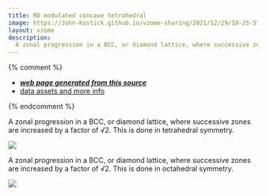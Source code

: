 ```yaml
---
title: RD modulated concave tetrahedral
image: https://John-Kostick.github.io/vzome-sharing/2021/12/29/18-25-57-RD-modulated-concave-tetrahedral/RD-modulated-concave-tetrahedral.png
layout: vzome
description:
  A zonal progression in a BCC, or diamond lattice, where successive zones are increased by a factor of √2. 
---
```


{% comment %}
 - [***web page generated from this source***][post]
 - [data assets and more info][github]

[post]: <https://John-Kostick.github.io/vzome-sharing/2021/12/29/RD-modulated-concave-tetrahedral-18-25-57.html>
[github]: <https://github.com/John-Kostick/vzome-sharing/tree/main/2021/12/29/18-25-57-RD-modulated-concave-tetrahedral/>
{% endcomment %}

  A zonal progression in a BCC, or diamond lattice, where successive zones are increased by a factor of √2. This is done in tetrahedral symmetry.

<vzome-viewer style="width: 100%; height: 65vh;"
       src="https://John-Kostick.github.io/vzome-sharing/2021/12/29/18-25-57-RD-modulated-concave-tetrahedral/RD-modulated-concave-tetrahedral.vZome" >
  <img src="https://John-Kostick.github.io/vzome-sharing/2021/12/29/18-25-57-RD-modulated-concave-tetrahedral/RD-modulated-concave-tetrahedral.png" />
</vzome-viewer>

 A zonal progression in a BCC, or diamond lattice, where successive zones are increased by a factor of √2.  This is done in octahedral symmetry.

<vzome-viewer style="width: 100%; height: 65vh;"
       src="https://John-Kostick.github.io/vzome-sharing/2021/12/29/18-27-01-RD-modulated-concave-octahedral/RD-modulated-concave-octahedral.vZome" >
  <img src="https://John-Kostick.github.io/vzome-sharing/2021/12/29/18-27-01-RD-modulated-concave-octahedral/RD-modulated-concave-octahedral.png" />
</vzome-viewer>
